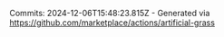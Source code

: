 Commits: 2024-12-06T15:48:23.815Z - Generated via https://github.com/marketplace/actions/artificial-grass
<br>
